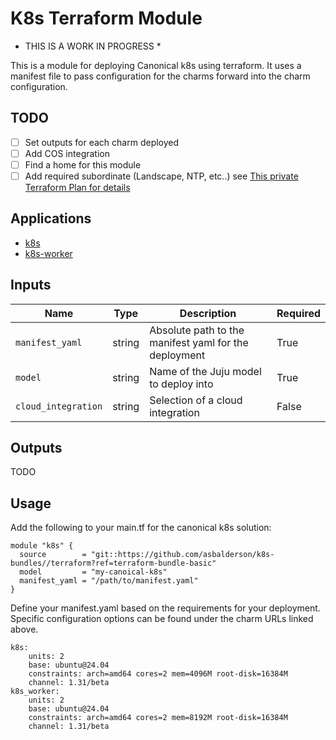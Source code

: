 # K8s Terraform Module

* THIS IS A WORK IN PROGRESS *

This is a module for deploying Canonical k8s using terraform. It uses
a manifest file to pass configuration for the charms forward into the
charm configuration. 

## TODO
- [  ] Set outputs for each charm deployed
- [  ] Add COS integration
- [  ] Find a home for this module
- [  ] Add required subordinate (Landscape, NTP, etc..) see [This private Terraform Plan for details](https://git.launchpad.net/canonical-terraform-modules/tree/services/compute/canonical_k8s_cluster/main.tf#n214)

## Applications
* [k8s](https://charmhub.io/k8s)
* [k8s-worker](https://charmhub.io/k8s-worker)

## Inputs
| Name | Type | Description | Required |
| - | - | - | - |
| `manifest_yaml` | string | Absolute path to the manifest yaml for the deployment | True |
| `model` | string | Name of the Juju model to deploy into | True |
| `cloud_integration` | string | Selection of a cloud integration | False |

## Outputs
TODO

## Usage

Add the following to your main.tf for the canonical k8s solution:

```
module "k8s" {
  source        = "git::https://github.com/asbalderson/k8s-bundles//terraform?ref=terraform-bundle-basic" 
  model         = "my-canoical-k8s"
  manifest_yaml = "/path/to/manifest.yaml"
}
```

Define your manifest.yaml based on the requirements for your deployment. Specific configuration
options can be found under the charm URLs linked above.

```
k8s:
    units: 2
    base: ubuntu@24.04
    constraints: arch=amd64 cores=2 mem=4096M root-disk=16384M
    channel: 1.31/beta
k8s_worker:
    units: 2
    base: ubuntu@24.04
    constraints: arch=amd64 cores=2 mem=8192M root-disk=16384M
    channel: 1.31/beta
```




